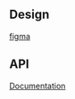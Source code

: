 ## Design

[figma](https://www.figma.com/file/kdqNbnsDRJTAbFzLWgDL0o/VERNE-Nigeria?node-id=463%3A9629)

## API

[Documentation](https://documenter.getpostman.com/view/5021068/UzBpL6ez#640fe452-c546-4bec-b4fd-38bda4fa34e0)
